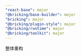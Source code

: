 ```yaml
---
"react-base": major
"@bricking/base-builder": major
"bricking": major
"@bricking/plugin-style": major
"@bricking/runtime": major
"@bricking/toolkit": major
---
```


整体重构
